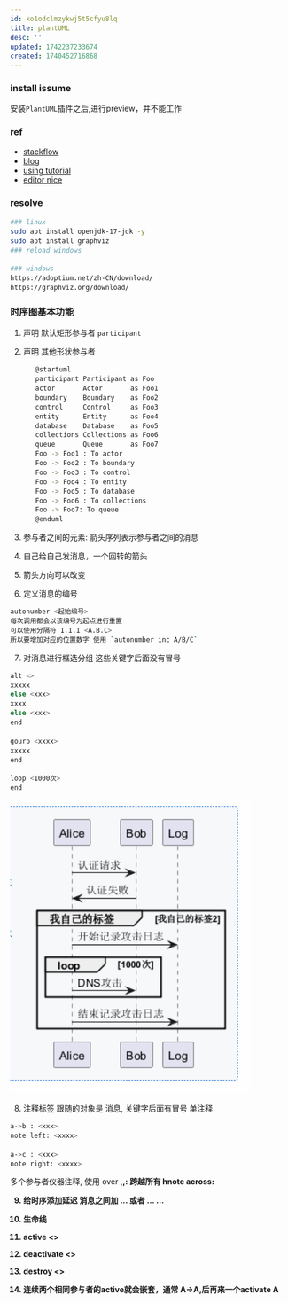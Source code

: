 ```yaml
---
id: ko1odclmzykwj5t5cfyu8lq
title: plantUML
desc: ''
updated: 1742237233674
created: 1740452716868
---
```


### install issume

安装`PlantUML`插件之后,进行preview，并不能工作

### ref

- [stackflow](https://stackoverflow.com/questions/70039939/how-to-use-the-plantuml-preview-in-vscode)
- [blog](https://hittheroad.dev/using-plantuml-inside-vscode-and-wsl2-2a4e3b2b0898)
- [using tutorial](https://plantuml.com/zh/sequence-diagram)
- [editor nice](https://plantuml-editor.kkeisuke.com/)

### resolve

```bash
### linux
sudo apt install openjdk-17-jdk -y
sudo apt install graphviz
### reload windows

### windows
https://adoptium.net/zh-CN/download/
https://graphviz.org/download/
```

### 时序图基本功能

1. 声明 默认矩形参与者 `participant`
2. 声明 其他形状参与者

   ```bash
      @startuml
      participant Participant as Foo
      actor       Actor       as Foo1
      boundary    Boundary    as Foo2
      control     Control     as Foo3
      entity      Entity      as Foo4
      database    Database    as Foo5
      collections Collections as Foo6
      queue       Queue       as Foo7
      Foo -> Foo1 : To actor 
      Foo -> Foo2 : To boundary
      Foo -> Foo3 : To control
      Foo -> Foo4 : To entity
      Foo -> Foo5 : To database
      Foo -> Foo6 : To collections
      Foo -> Foo7: To queue
      @enduml
   ```

3. 参与者之间的元素: 箭头序列表示参与者之间的消息
4. 自己给自己发消息，一个回转的箭头
5. 箭头方向可以改变
6. 定义消息的编号
```bash
autonumber <起始编号>
每次调用都会以该编号为起点进行重置
可以使用分隔符 1.1.1 <A.B.C>
所以要增加对应的位置数字 使用 `autonumber inc A/B/C`
```

7. 对消息进行框选分组 这些关键字后面没有冒号
```bash
alt <>
xxxxx
else <xxx>
xxxx
else <xxx>
end

gourp <xxxx>
xxxxx
end

loop <1000次>
end
```
![alt text](assets/image-20250322_131130-5462c8f5.png)

8. 注释标签 跟随的对象是 消息, 关键字后面有冒号
单注释
```bash
a->b : <xxx>
note left: <xxxx>

a->c : <xxx>
note right: <xxxx>

```
多个参与者仪器注释, 使用 over <C>,<B>,<A>: <xxxxx> 
跨越所有 hnote across: <xxxx>

9. 给时序添加延迟 消息之间加 ... 或者  ... <message> ...

10. 生命线
   1. active <>
   2. deactivate <>
   3. destroy <> 
   4. 连续两个相同参与者的active就会嵌套，通常 A->A,后再来一个activate A 